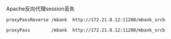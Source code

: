 Apache反向代理session丢失

```
proxyPassReverse /mbank  http://172.21.8.12:11200/mbank_srcb
```

```
proxyPass        /mbank  http://172.21.8.12:11200/mbank_srcb
```






